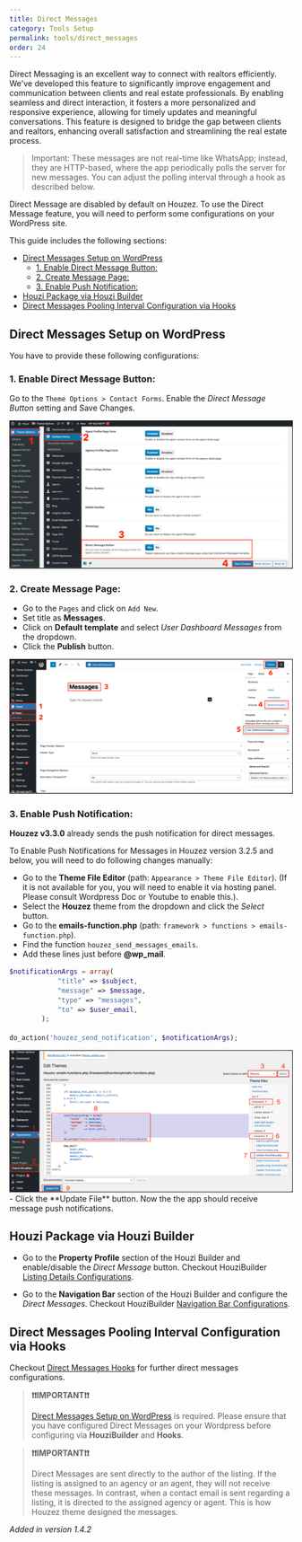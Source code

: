 ```yaml
---
title: Direct Messages
category: Tools Setup
permalink: tools/direct_messages
order: 24
---
```


Direct Messaging is an excellent way to connect with realtors efficiently. We've developed this feature to significantly improve engagement and communication between clients and real estate professionals. By enabling seamless and direct interaction, it fosters a more personalized and responsive experience, allowing for timely updates and meaningful conversations. This feature is designed to bridge the gap between clients and realtors, enhancing overall satisfaction and streamlining the real estate process.

> Important: These messages are not real-time like WhatsApp; instead, they are HTTP-based, where the app periodically polls the server for new messages. You can adjust the polling interval through a hook as described below.

Direct Message are disabled by default on Houzez. To use the Direct Message feature, you will need to perform some configurations on your WordPress site. 

This guide includes the following sections:

- [Direct Messages Setup on WordPress](#direct-messages-setup-on-wordpress)
  - [1. Enable Direct Message Button:](#1-enable-direct-message-button)
  - [2. Create Message Page:](#2-create-message-page)
  - [3. Enable Push Notification:](#3-enable-push-notification)
- [Houzi Package via Houzi Builder](#houzi-package-via-houzi-builder)
- [Direct Messages Pooling Interval Configuration via Hooks](#direct-messages-pooling-interval-configuration-via-hooks)


## Direct Messages Setup on WordPress

You have to provide these following configurations:

### 1. Enable Direct Message Button:

Go to the `Theme Options > Contact Forms`.  Enable the *Direct Message Button* setting and Save Changes.

<img src="../../images/messages-setup-wordpress-01.png" alt="messages-setup-wordpress-01" title="messages-setup-wordpress-01" border="1px solid"/>  

### 2. Create Message Page:

- Go to the `Pages` and click on `Add New`.  
- Set title as **Messages**. 
- Click on **Default template** and select *User Dashboard Messages* from the dropdown.
- Click the **Publish** button.

<img src="../../images/messages-setup-wordpress-02.png" alt="messages-setup-wordpress-02" title="messages-setup-wordpress-02" border="1px solid"/>  

### 3. Enable Push Notification:

**Houzez v3.3.0** already sends the push notification for direct messages. 

To Enable Push Notifications for Messages in Houzez version 3.2.5 and below, you will need to do following changes manually:

- Go to the **Theme File Editor** (path: `Appearance > Theme File Editor`). (If it is not available for you, you will need to enable it via hosting panel. Please consult Wordpress Doc or Youtube to enable this.).
- Select the **Houzez** theme from the dropdown and click the *Select* button.
- Go to the **emails-function.php** (path: `framework > functions > emails-function.php`). 
- Find the function `houzez_send_messages_emails`.
- Add these lines just before **@wp_mail**.

```php
$notificationArgs = array(
            "title" => $subject,
            "message" => $message,
            "type" => "messages",
            "to" => $user_email,
        );

do_action('houzez_send_notification', $notificationArgs);
```

<img src="../../images/messages-setup-wordpress-03.png" alt="messages-setup-wordpress-03" title="messages-setup-wordpress-03" border="1px solid"/>  
- Click the **Update File** button. Now the the app should receive message push notifications.

## Houzi Package via Houzi Builder

- Go to the **Property Profile** section of the Houzi Builder and enable/disable the *Direct Message* button. Checkout HouziBuilder [Listing Details Configurations](/houzi-builder/customize_property_profile#property-profile-configurations). 

- Go to the **Navigation Bar** section of the Houzi Builder and configure the *Direct Messages*. Checkout HouziBuilder [Navigation Bar Configurations](/houzi-builder/customize_navigation_bar#add-new-section). 

## Direct Messages Pooling Interval Configuration via Hooks

Checkout [Direct Messages Hooks](/hooks-widgets/direct_messages_hooks) for further direct messages configurations. 



>  **❗️❗️IMPORTANT❗️❗️**
>
>  [Direct Messages Setup on WordPress](#direct-messages-setup-on-wordpress) is required. Please ensure that you have configured Direct Messages on your Wordpress before configuring via **HouziBuilder** and **Hooks**.

>  **❗️❗️IMPORTANT❗️❗️**
>
>  Direct Messages are sent directly to the author of the listing. If the listing is assigned to an agency or an agent, they will not receive these messages. In contrast, when a contact email is sent regarding a listing, it is directed to the assigned agency or agent. This is how Houzez theme designed the messages.

 *Added in version 1.4.2*
